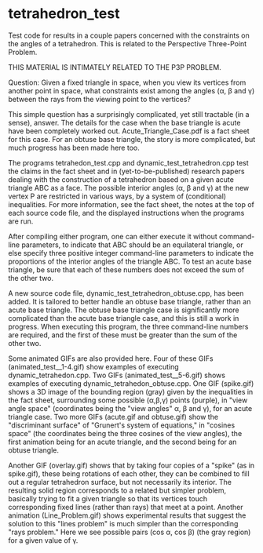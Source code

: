 # tetrahedron_test

Test code for results in a couple papers concerned with the constraints on the angles of a tetrahedron. This is related to the Perspective Three-Point Problem. 

THIS MATERIAL IS INTIMATELY RELATED TO THE P3P PROBLEM.

Question: Given a fixed triangle in space, when you view its vertices from another point in space, what constraints exist among the angles (α, β and γ) between the rays from the viewing point to the vertices?

This simple question has a surprisingly complicated, yet still tractable (in a sense), answer. The details for the case when the base triangle is acute have been completely worked out. Acute_Triangle_Case.pdf is a fact sheet for this case. For an obtuse base triangle, the story is more complicated, but much progress has been made here too.

The programs tetrahedon_test.cpp and dynamic_test_tetrahedron.cpp test the claims in the fact sheet and in (yet-to-be-published) research papers dealing with the construction of a tetrahedron based on a given acute triangle ABC as a face. The possible interior angles (α, β and γ) at the new vertex P are restricted in various ways, by a system of (conditional) inequalities. For more information, see the fact sheet, the notes at the top of each source code file, and the displayed instructions when the programs are run.

After compiling either program, one can either execute it without command-line parameters, to indicate that ABC should be an equilateral triangle, or else specify three positive integer command-line parameters to indicate the proportions of the interior angles of the triangle ABC. To test an acute base triangle, be sure that each of these numbers does not exceed the sum of the other two. 

A new source code file, dynamic_test_tetrahedron_obtuse.cpp, has been added. It is tailored to better handle an obtuse base triangle, rather than an acute base triangle. The obtuse base triangle case is significantly more complicated than the acute base triangle case, and this is still a work in progress. When executing this program, the three command-line numbers are required, and the first of these must be greater than the sum of the other two. 

Some animated GIFs are also provided here. Four of these GIFs (animated_test__1-4.gif) show examples of executing dynamic_tetrahedon.cpp. Two GIFs (animated_test__5-6.gif) shows examples of executing dynamic_tetrahedon_obtuse.cpp. One GIF (spike.gif) shows a 3D image of the bounding region (gray) given by the inequalities in the fact sheet, surrounding some possible (α,β,γ) points (purple), in "view angle space" (coordinates being the "view angles" α, β and γ), for an acute triangle case. Two more GIFs (acute.gif and obtuse.gif) show the "discriminant surface" of "Grunert's system of equations," in "cosines space" (the coordinates being the three cosines of the view angles), the first animation being for an acute triangle, and the second being for an obtuse triangle. 

Another GIF (overlay.gif) shows that by taking four copies of a "spike" (as in spike.gif), these being rotations of each other, they can be combined to fill out a regular tetrahedron surface, but not necessarily its interior. The resulting solid region corresponds to a related but simpler problem, basically trying to fit a given triangle so that its vertices touch corresponding fixed lines (rather than rays) that meet at a point. Another animation (Line_Problem.gif) shows experimental results that suggest the solution to this "lines problem" is much simpler than the corresponding "rays problem." Here we see possible pairs (cos α, cos β) (the gray region) for a given value of γ. 
